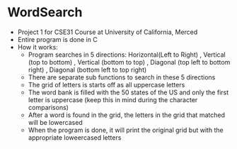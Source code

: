 # WordSearch
- Project 1 for CSE31 Course at University of California, Merced
- Entire program is done in C
- How it works:
   - Program searches in 5 directions: Horizontal(Left to Right) , Vertical (top to bottom) , Vertical (bottom to top) , Diagonal (top left to bottom right) , Diagonal (bottom left to top right)
   - There are separate sub functions to search in these 5 directions
   - The grid of letters is starts off as all uppercase letters
   - The word bank is filled with the 50 states of the US and only the first letter is uppercase (keep this in mind during the character comparisons)
   - After a word is found in the grid, the letters in the grid that matched will be lowercased
   - When the program is done, it will print the original grid but with the appropriate loweercased letters 
